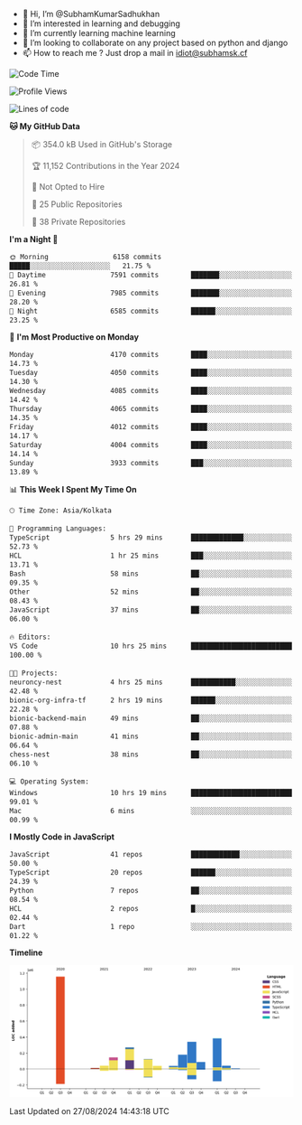 - 👋 Hi, I’m @SubhamKumarSadhukhan
- 👀 I’m interested in learning and debugging
- 🌱 I’m currently learning machine learning
- 💞️ I’m looking to collaborate on any project based on python and django
- 📫 How to reach me ?
      Just drop a mail in idiot@subhamsk.cf

<!---
SubhamKumarSadhukhan/SubhamKumarSadhukhan is a ✨ special ✨ repository because its `README.md` (this file) appears on your GitHub profile.
You can click the Preview link to take a look at your changes.
--->


<!--START_SECTION:waka-->
![Code Time](http://img.shields.io/badge/Code%20Time-2%2C430%20hrs%2019%20mins-blue)

![Profile Views](http://img.shields.io/badge/Profile%20Views-0-blue)

![Lines of code](https://img.shields.io/badge/From%20Hello%20World%20I%27ve%20Written-2.9%20million%20lines%20of%20code-blue)

**🐱 My GitHub Data** 

> 📦 354.0 kB Used in GitHub's Storage 
 > 
> 🏆 11,152 Contributions in the Year 2024
 > 
> 🚫 Not Opted to Hire
 > 
> 📜 25 Public Repositories 
 > 
> 🔑 38 Private Repositories 
 > 
**I'm a Night 🦉** 

```text
🌞 Morning                6158 commits        █████░░░░░░░░░░░░░░░░░░░░   21.75 % 
🌆 Daytime                7591 commits        ███████░░░░░░░░░░░░░░░░░░   26.81 % 
🌃 Evening                7985 commits        ███████░░░░░░░░░░░░░░░░░░   28.20 % 
🌙 Night                  6585 commits        ██████░░░░░░░░░░░░░░░░░░░   23.25 % 
```
📅 **I'm Most Productive on Monday** 

```text
Monday                   4170 commits        ████░░░░░░░░░░░░░░░░░░░░░   14.73 % 
Tuesday                  4050 commits        ████░░░░░░░░░░░░░░░░░░░░░   14.30 % 
Wednesday                4085 commits        ████░░░░░░░░░░░░░░░░░░░░░   14.42 % 
Thursday                 4065 commits        ████░░░░░░░░░░░░░░░░░░░░░   14.35 % 
Friday                   4012 commits        ████░░░░░░░░░░░░░░░░░░░░░   14.17 % 
Saturday                 4004 commits        ████░░░░░░░░░░░░░░░░░░░░░   14.14 % 
Sunday                   3933 commits        ███░░░░░░░░░░░░░░░░░░░░░░   13.89 % 
```


📊 **This Week I Spent My Time On** 

```text
🕑︎ Time Zone: Asia/Kolkata

💬 Programming Languages: 
TypeScript               5 hrs 29 mins       █████████████░░░░░░░░░░░░   52.73 % 
HCL                      1 hr 25 mins        ███░░░░░░░░░░░░░░░░░░░░░░   13.71 % 
Bash                     58 mins             ██░░░░░░░░░░░░░░░░░░░░░░░   09.35 % 
Other                    52 mins             ██░░░░░░░░░░░░░░░░░░░░░░░   08.43 % 
JavaScript               37 mins             ██░░░░░░░░░░░░░░░░░░░░░░░   06.00 % 

🔥 Editors: 
VS Code                  10 hrs 25 mins      █████████████████████████   100.00 % 

🐱‍💻 Projects: 
neuroncy-nest            4 hrs 25 mins       ███████████░░░░░░░░░░░░░░   42.48 % 
bionic-org-infra-tf      2 hrs 19 mins       ██████░░░░░░░░░░░░░░░░░░░   22.28 % 
bionic-backend-main      49 mins             ██░░░░░░░░░░░░░░░░░░░░░░░   07.88 % 
bionic-admin-main        41 mins             ██░░░░░░░░░░░░░░░░░░░░░░░   06.64 % 
chess-nest               38 mins             ██░░░░░░░░░░░░░░░░░░░░░░░   06.10 % 

💻 Operating System: 
Windows                  10 hrs 19 mins      █████████████████████████   99.01 % 
Mac                      6 mins              ░░░░░░░░░░░░░░░░░░░░░░░░░   00.99 % 
```

**I Mostly Code in JavaScript** 

```text
JavaScript               41 repos            ████████████░░░░░░░░░░░░░   50.00 % 
TypeScript               20 repos            ██████░░░░░░░░░░░░░░░░░░░   24.39 % 
Python                   7 repos             ██░░░░░░░░░░░░░░░░░░░░░░░   08.54 % 
HCL                      2 repos             █░░░░░░░░░░░░░░░░░░░░░░░░   02.44 % 
Dart                     1 repo              ░░░░░░░░░░░░░░░░░░░░░░░░░   01.22 % 
```



**Timeline**

![Lines of Code chart](https://raw.githubusercontent.com/SubhamKumarSadhukhan/SubhamKumarSadhukhan/main/assets/bar_graph.png)


 Last Updated on 27/08/2024 14:43:18 UTC
<!--END_SECTION:waka-->

